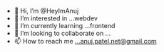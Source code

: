 - 👋 Hi, I’m @HeyImAnuj
- 👀 I’m interested in ...webdev
- 🌱 I’m currently learning ...frontend
- 💞️ I’m looking to collaborate on ...
- 📫 How to reach me ...anuj.patel.net@gmail.com

<!---
HeyImAnuj/HeyImAnuj is a ✨ special ✨ repository because its `README.md` (this file) appears on your GitHub profile.
You can click the Preview link to take a look at your changes.
--->

